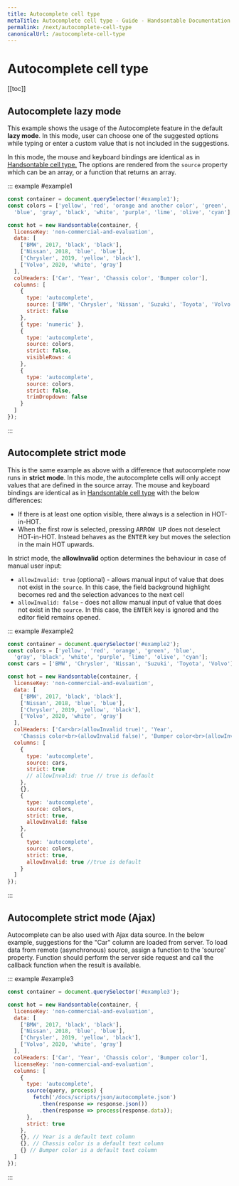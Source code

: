 ```yaml
---
title: Autocomplete cell type
metaTitle: Autocomplete cell type - Guide - Handsontable Documentation
permalink: /next/autocomplete-cell-type
canonicalUrl: /autocomplete-cell-type
---
```


# Autocomplete cell type

[[toc]]

## Autocomplete lazy mode

This example shows the usage of the Autocomplete feature in the default **lazy mode**. In this mode, user can choose one of the suggested options while typing or enter a custom value that is not included in the suggestions.

In this mode, the mouse and keyboard bindings are identical as in [Handsontable cell type.](handsontable-cell-type.md) The options are rendered from the `source` property which can be an array, or a function that returns an array.

::: example #example1
```js
const container = document.querySelector('#example1');
const colors = ['yellow', 'red', 'orange and another color', 'green',
  'blue', 'gray', 'black', 'white', 'purple', 'lime', 'olive', 'cyan'];

const hot = new Handsontable(container, {
  licenseKey: 'non-commercial-and-evaluation',
  data: [
    ['BMW', 2017, 'black', 'black'],
    ['Nissan', 2018, 'blue', 'blue'],
    ['Chrysler', 2019, 'yellow', 'black'],
    ['Volvo', 2020, 'white', 'gray']
  ],
  colHeaders: ['Car', 'Year', 'Chassis color', 'Bumper color'],
  columns: [
    {
      type: 'autocomplete',
      source: ['BMW', 'Chrysler', 'Nissan', 'Suzuki', 'Toyota', 'Volvo'],
      strict: false
    },
    { type: 'numeric' },
    {
      type: 'autocomplete',
      source: colors,
      strict: false,
      visibleRows: 4
    },
    {
      type: 'autocomplete',
      source: colors,
      strict: false,
      trimDropdown: false
    }
  ]
});
```
:::

## Autocomplete strict mode

This is the same example as above with a difference that autocomplete now runs in **strict mode**. In this mode, the autocomplete cells will only accept values that are defined in the source array. The mouse and keyboard bindings are identical as in [Handsontable cell type](handsontable-cell-type.md) with the below differences:

* If there is at least one option visible, there always is a selection in HOT-in-HOT.
* When the first row is selected, pressing <kbd>ARROW UP</kbd> does not deselect HOT-in-HOT. Instead behaves as the <kbd>ENTER</kbd> key but moves the selection in the main HOT upwards.

In strict mode, the **allowInvalid** option determines the behaviour in case of manual user input:

* `allowInvalid: true` (optional) - allows manual input of value that does not exist in the `source`. In this case, the field background highlight becomes red and the selection advances to the next cell
* `allowInvalid: false` - does not allow manual input of value that does not exist in the `source`. In this case, the <kbd>ENTER</kbd> key is ignored and the editor field remains opened.

::: example #example2
```js
const container = document.querySelector('#example2');
const colors = ['yellow', 'red', 'orange', 'green', 'blue',
  'gray', 'black', 'white', 'purple', 'lime', 'olive', 'cyan'];
const cars = ['BMW', 'Chrysler', 'Nissan', 'Suzuki', 'Toyota', 'Volvo'];

const hot = new Handsontable(container, {
  licenseKey: 'non-commercial-and-evaluation',
  data: [
    ['BMW', 2017, 'black', 'black'],
    ['Nissan', 2018, 'blue', 'blue'],
    ['Chrysler', 2019, 'yellow', 'black'],
    ['Volvo', 2020, 'white', 'gray']
  ],
  colHeaders: ['Car<br>(allowInvalid true)', 'Year', 
    'Chassis color<br>(allowInvalid false)', 'Bumper color<br>(allowInvalid true)'],
  columns: [
    {
      type: 'autocomplete',
      source: cars,
      strict: true
      // allowInvalid: true // true is default
    },
    {},
    {
      type: 'autocomplete',
      source: colors,
      strict: true,
      allowInvalid: false
    },
    {
      type: 'autocomplete',
      source: colors,
      strict: true,
      allowInvalid: true //true is default
    }
  ]
});
```
:::

## Autocomplete strict mode (Ajax)

Autocomplete can be also used with Ajax data source. In the below example, suggestions for the "Car" column are loaded from server. To load data from remote (asynchronous) source, assign a function to the 'source' property. Function should perform the server side request and call the callback function when the result is available.

::: example #example3
```js
const container = document.querySelector('#example3');

const hot = new Handsontable(container, {
  licenseKey: 'non-commercial-and-evaluation',
  data: [
    ['BMW', 2017, 'black', 'black'],
    ['Nissan', 2018, 'blue', 'blue'],
    ['Chrysler', 2019, 'yellow', 'black'],
    ['Volvo', 2020, 'white', 'gray']
  ],
  colHeaders: ['Car', 'Year', 'Chassis color', 'Bumper color'],
  licenseKey: 'non-commercial-and-evaluation',
  columns: [
    {
      type: 'autocomplete',
      source(query, process) {
        fetch('/docs/scripts/json/autocomplete.json')
          .then(response => response.json())
          .then(response => process(response.data));
      },
      strict: true
    },
    {}, // Year is a default text column
    {}, // Chassis color is a default text column
    {} // Bumper color is a default text column
  ]
});
```
:::
